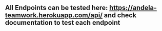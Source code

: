 ## All Endpoints can be tested here: https://andela-teamwork.herokuapp.com/api/ and check documentation to test each endpoint